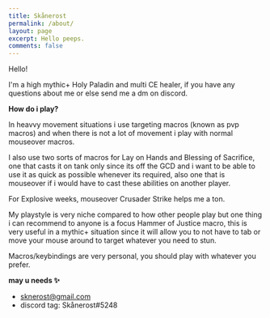 ```yaml
---
title: Skånerost
permalink: /about/
layout: page
excerpt: Hello peeps.
comments: false
---
```


Hello!

I'm a high mythic+ Holy Paladin and multi CE healer, if you have any questions about me or else send me a dm on discord.

**How do i play?**

In heavvy movement situations i use targeting macros (known as pvp macros) and when there is not a lot of movement i play with normal mouseover macros.

I also use two sorts of macros for Lay on Hands and Blessing of Sacrifice, one that casts it on tank only since its off the GCD and i want to be able to use it as quick as possible whenever its required, also one that is mouseover if i would have to cast these abilities on another player.

For Explosive weeks, mouseover Crusader Strike helps me a ton.

My playstyle is very niche compared to how other people play but one thing i can recommend to anyone is a focus Hammer of Justice macro, this is very useful in a mythic+ situation since it will allow you to not have to tab or move your mouse around to target whatever you need to stun.

Macros/keybindings are very personal, you should play with whatever you prefer.

**may u needs ✨**

- sknerost@gmail.com
- discord tag: Skånerost#5248





